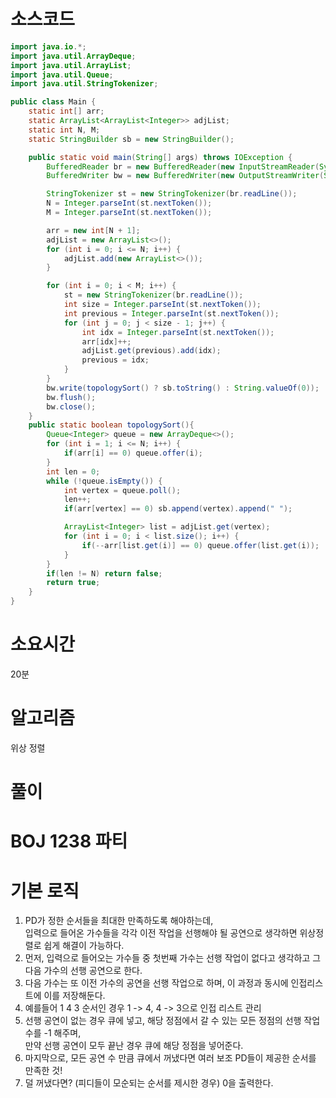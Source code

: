 # 소스코드

```Java
import java.io.*;
import java.util.ArrayDeque;
import java.util.ArrayList;
import java.util.Queue;
import java.util.StringTokenizer;

public class Main {
    static int[] arr;
    static ArrayList<ArrayList<Integer>> adjList;
    static int N, M;
    static StringBuilder sb = new StringBuilder();

    public static void main(String[] args) throws IOException {
        BufferedReader br = new BufferedReader(new InputStreamReader(System.in));
        BufferedWriter bw = new BufferedWriter(new OutputStreamWriter(System.out));

        StringTokenizer st = new StringTokenizer(br.readLine());
        N = Integer.parseInt(st.nextToken());
        M = Integer.parseInt(st.nextToken());

        arr = new int[N + 1];
        adjList = new ArrayList<>();
        for (int i = 0; i <= N; i++) {
            adjList.add(new ArrayList<>());
        }

        for (int i = 0; i < M; i++) {
            st = new StringTokenizer(br.readLine());
            int size = Integer.parseInt(st.nextToken());
            int previous = Integer.parseInt(st.nextToken());
            for (int j = 0; j < size - 1; j++) {
                int idx = Integer.parseInt(st.nextToken());
                arr[idx]++;
                adjList.get(previous).add(idx);
                previous = idx;
            }
        }
        bw.write(topologySort() ? sb.toString() : String.valueOf(0));
        bw.flush();
        bw.close();
    }
    public static boolean topologySort(){
        Queue<Integer> queue = new ArrayDeque<>();
        for (int i = 1; i <= N; i++) {
            if(arr[i] == 0) queue.offer(i);
        }
        int len = 0;
        while (!queue.isEmpty()) {
            int vertex = queue.poll();
            len++;
            if(arr[vertex] == 0) sb.append(vertex).append(" ");

            ArrayList<Integer> list = adjList.get(vertex);
            for (int i = 0; i < list.size(); i++) {
                if(--arr[list.get(i)] == 0) queue.offer(list.get(i));
            }
        }
        if(len != N) return false;
        return true;
    }
}
```

# 소요시간

20분

# 알고리즘

위상 정렬

# 풀이

# BOJ 1238 파티

# 기본 로직

1. PD가 정한 순서들을 최대한 만족하도록 해야하는데,  
   입력으로 들어온 가수들을 각각 이전 작업을 선행해야 될 공연으로 생각하면 위상정렬로 쉽게 해결이 가능하다.
2. 먼저, 입력으로 들어오는 가수들 중 첫번째 가수는 선행 작업이 없다고 생각하고 그 다음 가수의 선행 공연으로 한다.
3. 다음 가수는 또 이전 가수의 공연을 선행 작업으로 하며, 이 과정과 동시에 인접리스트에 이를 저장해둔다.
4. 예를들어 1 4 3 순서인 경우 1 -> 4, 4 -> 3으로 인접 리스트 관리
5. 선행 공연이 없는 경우 큐에 넣고, 해당 정점에서 갈 수 있는 모든 정점의 선행 작업 수를 -1 해주며,  
   만약 선행 공연이 모두 끝난 경우 큐에 해당 정점을 넣어준다.
6. 마지막으로, 모든 공연 수 만큼 큐에서 꺼냈다면 여러 보조 PD들이 제공한 순서를 만족한 것!
7. 덜 꺼냈다면? (피디들이 모순되는 순서를 제시한 경우) 0을 출력한다.

